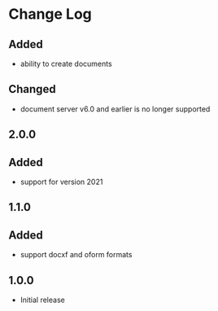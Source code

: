 # Change Log

## 
## Added
- ability to create documents

## Changed
- document server v6.0 and earlier is no longer supported

## 2.0.0
## Added
- support for version 2021

## 1.1.0
## Added
- support docxf and oform formats

## 1.0.0
- Initial release
